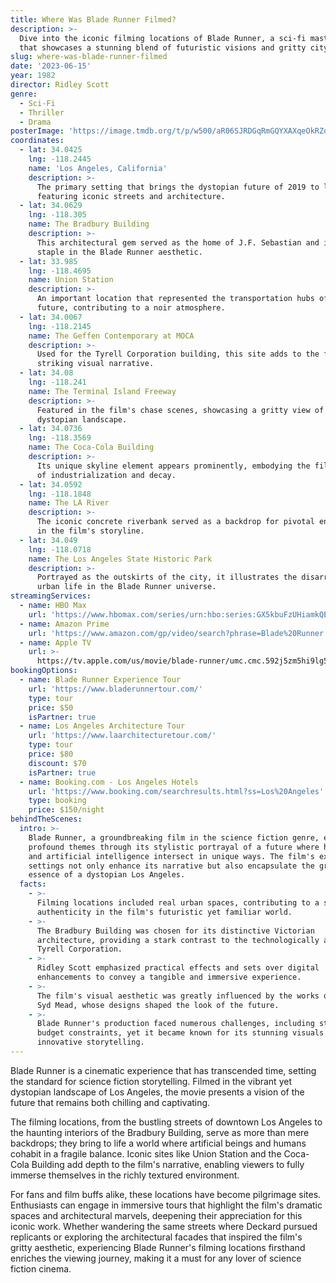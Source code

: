 ```yaml
---
title: Where Was Blade Runner Filmed?
description: >-
  Dive into the iconic filming locations of Blade Runner, a sci-fi masterpiece
  that showcases a stunning blend of futuristic visions and gritty cityscapes.
slug: where-was-blade-runner-filmed
date: '2023-06-15'
year: 1982
director: Ridley Scott
genre:
  - Sci-Fi
  - Thriller
  - Drama
posterImage: 'https://image.tmdb.org/t/p/w500/aR06SJRDGqRmGQYXAXqeOkRZq7T.jpg'
coordinates:
  - lat: 34.0425
    lng: -118.2445
    name: 'Los Angeles, California'
    description: >-
      The primary setting that brings the dystopian future of 2019 to life,
      featuring iconic streets and architecture.
  - lat: 34.0629
    lng: -118.305
    name: The Bradbury Building
    description: >-
      This architectural gem served as the home of J.F. Sebastian and is a
      staple in the Blade Runner aesthetic.
  - lat: 33.985
    lng: -118.4695
    name: Union Station
    description: >-
      An important location that represented the transportation hubs of the
      future, contributing to a noir atmosphere.
  - lat: 34.0067
    lng: -118.2145
    name: The Geffen Contemporary at MOCA
    description: >-
      Used for the Tyrell Corporation building, this site adds to the film's
      striking visual narrative.
  - lat: 34.08
    lng: -118.241
    name: The Terminal Island Freeway
    description: >-
      Featured in the film's chase scenes, showcasing a gritty view of the
      dystopian landscape.
  - lat: 34.0736
    lng: -118.3569
    name: The Coca-Cola Building
    description: >-
      Its unique skyline element appears prominently, embodying the film's blend
      of industrialization and decay.
  - lat: 34.0592
    lng: -118.1848
    name: The LA River
    description: >-
      The iconic concrete riverbank served as a backdrop for pivotal encounters
      in the film's storyline.
  - lat: 34.049
    lng: -118.0718
    name: The Los Angeles State Historic Park
    description: >-
      Portrayed as the outskirts of the city, it illustrates the disarray of
      urban life in the Blade Runner universe.
streamingServices:
  - name: HBO Max
    url: 'https://www.hbomax.com/series/urn:hbo:series:GX5kbuFzUHiamkQEAA165'
  - name: Amazon Prime
    url: 'https://www.amazon.com/gp/video/search?phrase=Blade%20Runner'
  - name: Apple TV
    url: >-
      https://tv.apple.com/us/movie/blade-runner/umc.cmc.592j5zm5hi9lg5filqlsx5w1s
bookingOptions:
  - name: Blade Runner Experience Tour
    url: 'https://www.bladerunnertour.com/'
    type: tour
    price: $50
    isPartner: true
  - name: Los Angeles Architecture Tour
    url: 'https://www.laarchitecturetour.com/'
    type: tour
    price: $80
    discount: $70
    isPartner: true
  - name: Booking.com - Los Angeles Hotels
    url: 'https://www.booking.com/searchresults.html?ss=Los%20Angeles'
    type: booking
    price: $150/night
behindTheScenes:
  intro: >-
    Blade Runner, a groundbreaking film in the science fiction genre, explores
    profound themes through its stylistic portrayal of a future where humanity
    and artificial intelligence intersect in unique ways. The film's exquisite
    settings not only enhance its narrative but also encapsulate the gritty
    essence of a dystopian Los Angeles.
  facts:
    - >-
      Filming locations included real urban spaces, contributing to a sense of
      authenticity in the film's futuristic yet familiar world.
    - >-
      The Bradbury Building was chosen for its distinctive Victorian
      architecture, providing a stark contrast to the technologically advanced
      Tyrell Corporation.
    - >-
      Ridley Scott emphasized practical effects and sets over digital
      enhancements to convey a tangible and immersive experience.
    - >-
      The film's visual aesthetic was greatly influenced by the works of artist
      Syd Mead, whose designs shaped the look of the future.
    - >-
      Blade Runner's production faced numerous challenges, including strict
      budget constraints, yet it became known for its stunning visuals and
      innovative storytelling.
---
```


<BladeRunnerGuide />

Blade Runner is a cinematic experience that has transcended time, setting the standard for science fiction storytelling. Filmed in the vibrant yet dystopian landscape of Los Angeles, the movie presents a vision of the future that remains both chilling and captivating.

The filming locations, from the bustling streets of downtown Los Angeles to the haunting interiors of the Bradbury Building, serve as more than mere backdrops; they bring to life a world where artificial beings and humans cohabit in a fragile balance. Iconic sites like Union Station and the Coca-Cola Building add depth to the film's narrative, enabling viewers to fully immerse themselves in the richly textured environment.

For fans and film buffs alike, these locations have become pilgrimage sites. Enthusiasts can engage in immersive tours that highlight the film's dramatic spaces and architectural marvels, deepening their appreciation for this iconic work. Whether wandering the same streets where Deckard pursued replicants or exploring the architectural facades that inspired the film's gritty aesthetic, experiencing Blade Runner's filming locations firsthand enriches the viewing journey, making it a must for any lover of science fiction cinema.
